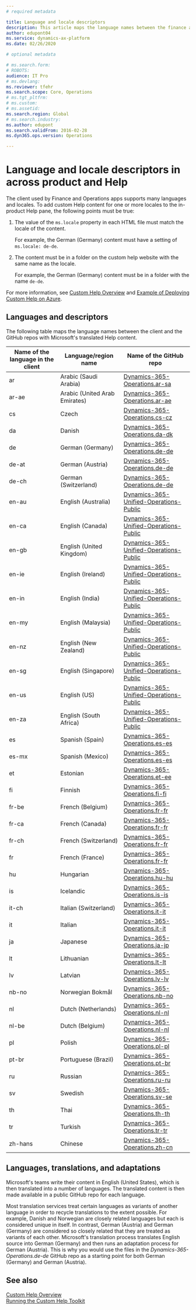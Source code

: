```yaml
---
# required metadata

title: Language and locale descriptors
description: This article maps the language names between the finance and operations client and the GitHub repos with Microsoft's Help files. 
author: edupont04
ms.service: dynamics-ax-platform
ms.date: 02/26/2020

# optional metadata

# ms.search.form: 
# ROBOTS: 
audience: IT Pro
# ms.devlang: 
ms.reviewer: tfehr
ms.search.scope: Core, Operations
# ms.tgt_pltfrm: 
# ms.custom: 
# ms.assetid: 
ms.search.region: Global
# ms.search.industry: 
ms.author: edupont
ms.search.validFrom: 2016-02-28
ms.dyn365.ops.version: Operations

---
```


# Language and locale descriptors in across product and Help

The client used by Finance and Operations apps supports many languages and locales. To add custom Help content for one or more locales to the in-product Help pane, the following points must be true:

1. The value of the ```ms.locale``` property in each HTML file must match the locale of the content.  

    For example, the German (Germany) content must have a setting of `ms.locale: de-de`.
2. The content must be in a folder on the custom help website with the same name as the locale.  

    For example, the German (Germany) content must be in a folder with the name `de-de`.

For more information, see [Custom Help Overview](custom-help-websites.md) and [Example of Deploying Custom Help on Azure](walkthrough-help-azure.md).  

## Languages and descriptors

The following table maps the language names between the client and the GitHub repos with Microsoft's translated Help content.  

|Name of the language in the client|Language/region name|Name of the GitHub repo|
|----------------------------------|--------------------|-----------------------|
|ar|Arabic (Saudi Arabia)|[Dynamics-365-Operations.ar-sa](https://github.com/MicrosoftDocs/Dynamics-365-Operations.ar-sa)|
|ar-ae|Arabic (United Arab Emirates)|[Dynamics-365-Operations.ar-ae](https://github.com/MicrosoftDocs/Dynamics-365-Operations.ar-sa)|
|cs|Czech|[Dynamics-365-Operations.cs-cz](https://github.com/MicrosoftDocs/Dynamics-365-Operations.cs-cz)|
|da|Danish|[Dynamics-365-Operations.da-dk](https://github.com/MicrosoftDocs/Dynamics-365-Operations.da-dk/)|
|de|German (Germany)|[Dynamics-365-Operations.de-de](https://github.com/MicrosoftDocs/Dynamics-365-Operations.de-de)|
|de-at|German (Austria)|[Dynamics-365-Operations.de-de](https://github.com/MicrosoftDocs/Dynamics-365-Operations.de-de)|
|de-ch|German (Switzerland)|[Dynamics-365-Operations.de-de](https://github.com/MicrosoftDocs/Dynamics-365-Operations.de-de)|
|en-au|English (Australia)|[Dynamics-365-Unified-Operations-Public](https://github.com/MicrosoftDocs/Dynamics-365-Unified-Operations-Public)|
|en-ca|English (Canada)|[Dynamics-365-Unified-Operations-Public](https://github.com/MicrosoftDocs/Dynamics-365-Unified-Operations-Public)|
|en-gb|English (United Kingdom)|[Dynamics-365-Unified-Operations-Public](https://github.com/MicrosoftDocs/Dynamics-365-Unified-Operations-Public)|
|en-ie|English (Ireland)|[Dynamics-365-Unified-Operations-Public](https://github.com/MicrosoftDocs/Dynamics-365-Unified-Operations-Public)|
|en-in|English (India)|[Dynamics-365-Unified-Operations-Public](https://github.com/MicrosoftDocs/Dynamics-365-Unified-Operations-Public)|
|en-my|English (Malaysia)|[Dynamics-365-Unified-Operations-Public](https://github.com/MicrosoftDocs/Dynamics-365-Unified-Operations-Public)|
|en-nz|English (New Zealand)|[Dynamics-365-Unified-Operations-Public](https://github.com/MicrosoftDocs/Dynamics-365-Unified-Operations-Public)|
|en-sg|English (Singapore)|[Dynamics-365-Unified-Operations-Public](https://github.com/MicrosoftDocs/Dynamics-365-Unified-Operations-Public)|
|en-us|English (US)|[Dynamics-365-Unified-Operations-Public](https://github.com/MicrosoftDocs/Dynamics-365-Unified-Operations-Public)|
|en-za|English (South Africa)|[Dynamics-365-Unified-Operations-Public](https://github.com/MicrosoftDocs/Dynamics-365-Unified-Operations-Public)|
|es|Spanish (Spain)|[Dynamics-365-Operations.es-es](https://github.com/MicrosoftDocs/Dynamics-365-Operations.es-es)|
|es-mx|Spanish (Mexico)|[Dynamics-365-Operations.es-es](https://github.com/MicrosoftDocs/Dynamics-365-Operations.es-es)|
|et|Estonian|[Dynamics-365-Operations.et-ee](https://github.com/MicrosoftDocs/Dynamics-365-Operations.et-ee)|
|fi|Finnish|[Dynamics-365-Operations.fi-fi](https://github.com/MicrosoftDocs/Dynamics-365-Operations.fi-fi)|
|fr-be|French (Belgium)|[Dynamics-365-Operations.fr-fr](https://github.com/MicrosoftDocs/Dynamics-365-Operations.fr-fr)|
|fr-ca|French (Canada)|[Dynamics-365-Operations.fr-fr](https://github.com/MicrosoftDocs/Dynamics-365-Operations.fr-fr)|
|fr-ch|French (Switzerland)|[Dynamics-365-Operations.fr-fr](https://github.com/MicrosoftDocs/Dynamics-365-Operations.fr-fr)|
|fr|French (France)|[Dynamics-365-Operations.fr-fr](https://github.com/MicrosoftDocs/Dynamics-365-Operations.fr-fr)|
|hu|Hungarian|[Dynamics-365-Operations.hu-hu](https://github.com/MicrosoftDocs/Dynamics-365-Operations.hu-hu)|
|is|Icelandic|[Dynamics-365-Operations.is-is](https://github.com/MicrosoftDocs/Dynamics-365-Operations.is-is)|
|it-ch|Italian (Switzerland)|[Dynamics-365-Operations.it-it](https://github.com/MicrosoftDocs/Dynamics-365-Operations.it-it)|
|it|Italian|[Dynamics-365-Operations.it-it](https://github.com/MicrosoftDocs/Dynamics-365-Operations.it-it)|
|ja|Japanese|[Dynamics-365-Operations.ja-jp](https://github.com/MicrosoftDocs/Dynamics-365-Operations.ja-jp)|
|lt|Lithuanian|[Dynamics-365-Operations.lt-lt](https://github.com/MicrosoftDocs/Dynamics-365-Operations.lt-lt)|
|lv|Latvian|[Dynamics-365-Operations.lv-lv](https://github.com/MicrosoftDocs/Dynamics-365-Operations.lv-lv)|
|nb-no|Norwegian Bokmål|[Dynamics-365-Operations.nb-no](https://github.com/MicrosoftDocs/Dynamics-365-Operations.nb-no)|
|nl|Dutch (Netherlands)|[Dynamics-365-Operations.nl-nl](https://github.com/MicrosoftDocs/Dynamics-365-Operations.nl-nl)|
|nl-be|Dutch (Belgium)|[Dynamics-365-Operations.nl-nl](https://github.com/MicrosoftDocs/Dynamics-365-Operations.nl-nl)|
|pl|Polish|[Dynamics-365-Operations.pl-pl](https://github.com/MicrosoftDocs/Dynamics-365-Operations.pl-pl)|
|pt-br|Portuguese (Brazil)|[Dynamics-365-Operations.pt-br](https://github.com/MicrosoftDocs/Dynamics-365-Operations.pt-br)|
|ru|Russian|[Dynamics-365-Operations.ru-ru](https://github.com/MicrosoftDocs/Dynamics-365-Operations.ru-ru)|
|sv|Swedish|[Dynamics-365-Operations.sv-se](https://github.com/MicrosoftDocs/Dynamics-365-Operations.sv-se)|
|th|Thai|[Dynamics-365-Operations.th-th](https://github.com/MicrosoftDocs/Dynamics-365-Operations.th-th)|
|tr|Turkish|[Dynamics-365-Operations.tr-tr](https://github.com/MicrosoftDocs/Dynamics-365-Operations.tr-tr)|
|zh-hans|Chinese|[Dynamics-365-Operations.zh-cn](https://github.com/MicrosoftDocs/Dynamics-365-Operations.zh-cn)|

## Languages, translations, and adaptations

Microsoft's teams write their content in English (United States), which is then translated into a number of languages. The translated content is then made available in a public GitHub repo for each language.  

Most translation services treat certain languages as variants of another language in order to recycle translations to the extent possible. For example, Danish and Norwegian are closely related languages but each is considered unique in itself. In contrast, German (Austria) and German (Germany) are considered so closely related that they are treated as variants of each other. Microsoft's translation process translates English source into German (Germany) and then runs an adaptation process for German (Austria). This is why you would use the files in the *Dynamics-365-Operations.de-de* GitHub repo as a starting point for both German (Germany) and German (Austria).  

## See also

[Custom Help Overview](custom-help-websites.md)  
[Running the Custom Help Toolkit](custom-help-toolkit.md)  
